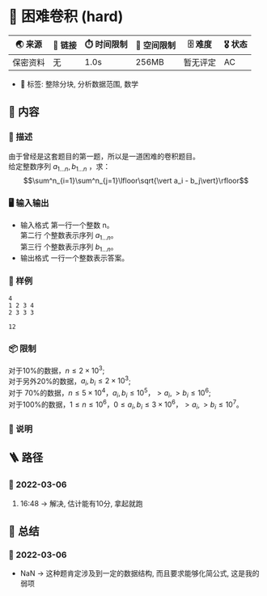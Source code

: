 # 📛 困难卷积 (hard)
| 🌏 来源  | 🔗 链接 | ⏱️ 时间限制 | 💾 空间限制 | 🗄️ 难度 | 🎖️ 状态 |
|--------|--------|-------------|-------------|--------|----------|
| 保密资料 | 无      | 1.0s        | 256MB       | 暂无评定 | AC       |
* 🔖 标签: 整除分块, 分析数据范围, 数学

## 📘 内容
### 🧾 描述
由于曾经是这套题目的第一题，所以是一道困难的卷积题目。  
给定整数序列 $a_{1...n}, b_{1...n}$ ，求：
$$\sum^n_{i=1}\sum^n_{j=1}\lfloor\sqrt{\vert a_i - b_j\vert}\rfloor$$

### 🖥️ 输入输出
* 输入格式
第一行一个整数 n。  
第二行 个整数表示序列 $a_{1...n}$。  
第三行 个整数表示序列 $b_{1...n}$。  
* 输出格式
一行一个整数表示答案。
### 🏴 样例
```input1
4
1 2 3 4
2 3 3 3
```
```output1
12
```
### 📦 限制
对于10%的数据，$n≤2×10^3$;  
对于另外20%的数据，$a_i,b_i≤ 2×10^3$;  
对于 70%的数据，$n≤5× 10^4，a_i,b_i≤ 10^5， >a_i,>b_i≤ 10^6$;  
对于100%的数据，$1≤n ≤ 10^6，0 ≤a_i,b_i≤3 ×10^6，>a_i,>b_i≤10^7$。

### 📝 说明

## 🪜 路径
### 📆 2022-03-06
1. 16:48 -> 解决, 估计能有10分, 拿起就跑

## 📰 总结
### 📆 2022-03-06
* NaN -> 这种题肯定涉及到一定的数据结构, 而且要求能够化简公式, 这是我的弱项

